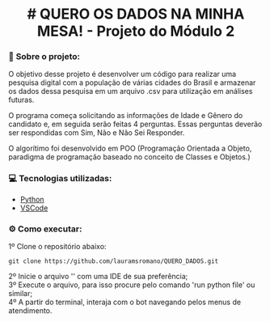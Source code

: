   <h1 align="center"> # QUERO OS DADOS NA MINHA MESA! - Projeto do Módulo 2 </h1>

### :round_pushpin: <strong>Sobre o projeto:</strong>

O objetivo desse projeto é desenvolver um código para realizar uma pesquisa digital com a população de várias cidades do Brasil e armazenar os dados dessa pesquisa em um arquivo .csv para utilização em análises futuras.

O programa começa solicitando as informações de Idade e Gênero do candidato e, em seguida serão feitas 4 perguntas.
Essas perguntas deverão ser respondidas com Sim, Não e Não Sei Responder. 

O algorítimo foi desenvolvido em POO (Programação Orientada a Objeto, paradigma de programação baseado no conceito de Classes e Objetos.)

### :computer: <strong>Tecnologias utilizadas:</strong>
- [Python](https://www.python.org/)
- [VSCode](https://code.visualstudio.com/)

### :gear: <strong>Como executar:</strong>
1º Clone o repositório abaixo:
```shell
git clone https://github.com/lauramsromano/QUERO_DADOS.git
```
2º Inicie o arquivo '' com uma IDE de sua preferência; <br/>
3º Execute o arquivo, para isso procure pelo comando 'run python file' ou similar; <br/>
4º A partir do terminal, interaja com o bot navegando pelos menus de atendimento.
